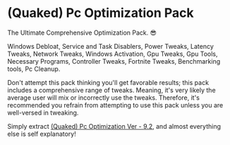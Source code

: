# (Quaked) Pc Optimization Pack
The Ultimate Comprehensive Optimization Pack. 😎 

Windows Debloat, Service and Task Disablers, Power Tweaks, Latency Tweaks, Network Tweaks, Windows Activation, 
Gpu Tweaks, Gpu Tools, Necessary Programs, Controller Tweaks, Fortnite Tweaks, Benchmarking tools, Pc Cleanup. 

Don't attempt this pack thinking you'll get favorable results; this pack includes a comprehensive range of tweaks. 
Meaning, it's very likely the average user will mix or incorrectly use the tweaks. 
Therefore, it's recommended you refrain from attempting to use this pack unless you are well-versed in tweaking.

Simply extract [(Quaked) Pc Optimization Ver - 9.2](https://github.com/QuakedK/Pc-Optimization-Pack/releases/download/optimization/Quaked-Pc-Optimization-Ver-9.2.zip), and almost everything else is self explanatory!
